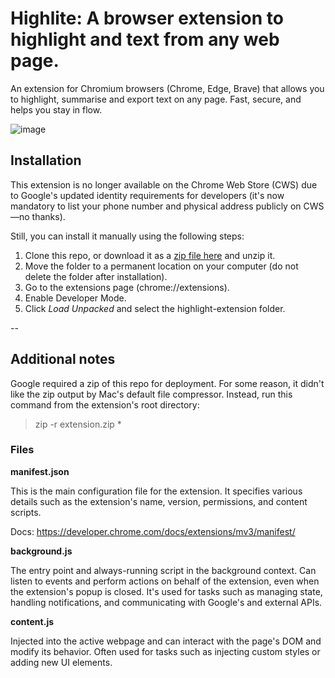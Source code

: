 # Highlite: A browser extension to highlight and text from any web page.

An extension for Chromium browsers (Chrome, Edge, Brave) that allows you to highlight, summarise and export text on any page. Fast, secure, and helps you stay in flow.

![image](https://github.com/user-attachments/assets/8faad570-3bc1-493a-8002-5334ae49aec9)

## Installation

This extension is no longer available on the Chrome Web Store (CWS) due to Google's updated identity requirements for developers (it's now mandatory to list your phone number and physical address publicly on CWS—no thanks).

Still, you can install it manually using the following steps:

1. Clone this repo, or download it as a [zip file here](/highlight-extension.zip) and unzip it.
2. Move the folder to a permanent location on your computer (do not delete the folder after installation).
3. Go to the extensions page (chrome://extensions).
4. Enable Developer Mode.
5. Click *Load Unpacked* and select the highlight-extension folder.

--

## Additional notes

Google required a zip of this repo for deployment. For some reason, it didn't like the zip output
by Mac's default file compressor. Instead, run this command from the extension's root directory:

> zip -r extension.zip \*

### Files

**manifest.json**

This is the main configuration file for the extension. It specifies various details such as the
extension's name, version, permissions, and content scripts.

Docs: https://developer.chrome.com/docs/extensions/mv3/manifest/

**background.js**

The entry point and always-running script in the background context. Can listen to events and
perform actions on behalf of the extension, even when the extension's popup is closed. It's used for
tasks such as managing state, handling notifications, and communicating with Google's and external
APIs.

**content.js**

Injected into the active webpage and can interact with the page's DOM and modify its behavior. Often
used for tasks such as injecting custom styles or adding new UI elements.
